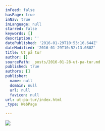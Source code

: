 ```yaml
---
inFeed: false
hasPage: true
inNav: true
inLanguage: null
starred: false
keywords: []
description: ''
datePublished: '2016-01-29T10:53:16.644Z'
dateModified: '2016-01-29T10:52:13.080Z'
title: Ut på tur
author: []
sourcePath: _posts/2016-01-28-ut-pa-tur.md
published: true
authors: []
publisher:
  name: null
  domain: null
  url: null
  favicon: null
url: ut-pa-tur/index.html
_type: WebPage

---
```

![](https://the-grid-user-content.s3-us-west-2.amazonaws.com/ba141233-8a24-4275-a734-ef59cb50cc01.jpg)
